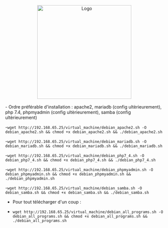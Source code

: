 <div align="center">
  <img src="https://www.linuxtricks.fr/upload/debian-logo.png" alt="Logo" width="300"/>
</div>

<br>
- Ordre préférable d'installation : apache2, mariadb (config ultèrieurement), php 7.4, phpmyadmin (config ultèrieurement), samba (config ultèrieurement)

<br>

-``wget http://192.168.65.25/virtual_machine/debian_apache2.sh -O debian_apache2.sh && chmod +x debian_apache2.sh && ./debian_apache2.sh
``

-``wget http://192.168.65.25/virtual_machine/debian_mariadb.sh -O debian_mariadb.sh && chmod +x debian_mariadb.sh && ./debian_mariadb.sh``


-``wget http://192.168.65.25/virtual_machine/debian_php7_4.sh -O debian_php7_4.sh && chmod +x debian_php7_4.sh && ./debian_php7_4.sh
``

-``wget http://192.168.65.25/virtual_machine/debian_phpmyadmin.sh -O debian_phpmyadmin.sh && chmod +x debian_phpmyadmin.sh && ./debian_phpmyadmin.sh``


-``wget http://192.168.65.25/virtual_machine/debian_samba.sh -O debian_samba.sh && chmod +x debian_samba.sh && ./debian_samba.sh
``

- Pour tout télécharger d'un coup :

- ``wget http://192.168.65.25/virtual_machine/debian_all_programs.sh -O debian_all_programs.sh && chmod +x debian_all_programs.sh && ./debian_all_programs.sh``
